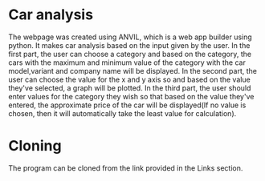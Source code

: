 # Car analysis
The webpage was created using ANVIL, which is a web app builder using python. 
It makes car analysis based on the input given by the user. 
In the first part, the user can choose a category and based on the category, the cars with the maximum and minimum value of the category with the car model,variant and company name will be displayed. 
In the second part, the user can choose the value for the x and y axis so and based on the value they've selected, a graph will be plotted. 
In the third part, the user should enter values for the category they wish so that based on the value they've entered, the approximate price of the car will be displayed(If no value is chosen, then it will automatically take the least value for calculation).

# Cloning
The program can be cloned from the link provided in the Links section.
